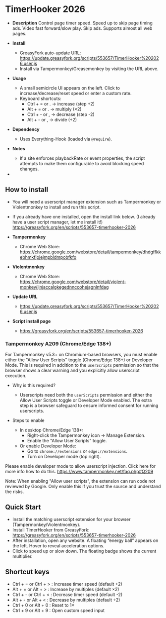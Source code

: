  # TimerHooker 2026

 - **Description**
   Control page timer speed. Speed up to skip page timing ads. Video fast forward/slow play. Skip ads. Supports almost all web pages.

 - **Install**
   - GreasyFork auto-update URL: https://update.greasyfork.org/scripts/553657/TimerHooker%202026.user.js
   - Install via Tampermonkey/Greasemonkey by visiting the URL above.

 - **Usage**
   - A small semicircle UI appears on the left. Click to increase/decrease/reset speed or enter a custom rate.
   - Keyboard shortcuts:
     - Ctrl + = or . → increase (step +2)
     - Alt + = or . → multiply (×2)
     - Ctrl + - or , → decrease (step -2)
     - Alt + - or , → divide (÷2)
     

 - **Dependency**
   - Uses Everything-Hook (loaded via `@require`).
<!--
 - **Userscript Metadata**
   - `@match`:
     - `*://*/*`
     - `file:///*`
   - `@run-at`: document-start
   - `@inject-into`: page
   - `@license`: GPL-3.0-or-later
   - `@namespace`: https://rehan5039.github.io/
   - `@author`: rehan
-->
 - **Notes**
   - If a site enforces playbackRate or event properties, the script attempts to make them configurable to avoid blocking speed changes.
  
 - 
## How to install

- You will need a userscript manager extension such as Tampermonkey or Violentmonkey to install and run this script.
- If you already have one installed, open the install link below.
  (I already have a user script manager, let me install it!) https://greasyfork.org/en/scripts/553657-timerhooker-2026

- **Tampermonkey**
  - Chrome Web Store: https://chrome.google.com/webstore/detail/tampermonkey/dhdgffkkebhmkfjojejmpbldmpobfkfo

- **Violentmonkey**
  - Chrome Web Store: https://chrome.google.com/webstore/detail/violent-monkey/jinjaccalgkegednnccohejagnlnfdag

- **Update URL**
  - https://update.greasyfork.org/scripts/553657/TimerHooker%202026.user.js

- **Script install page**
  - https://greasyfork.org/en/scripts/553657-timerhooker-2026

### Tampermonkey A209 (Chrome/Edge 138+)

For Tampermonkey v5.3+ on Chromium-based browsers, you must enable either the "Allow User Scripts" toggle (Chrome/Edge 138+) or Developer Mode. This is required in addition to the `userScripts` permission so that the browser shows a clear warning and you explicitly allow userscript execution.

- Why is this required?
  - Userscripts need both the `userScripts` permission and either the Allow User Scripts toggle or Developer Mode enabled. The extra step is a browser safeguard to ensure informed consent for running userscripts.

- Steps to enable
  - In desktop Chrome/Edge 138+:
    - Right-click the Tampermonkey icon → Manage Extension.
    - Enable the "Allow User Scripts" toggle.
  - Or enable Developer Mode:
    - Go to `chrome://extensions` or `edge://extensions`.
    - Turn on Developer mode (top right).
  
Please enable developer mode to allow userscript injection. Click here for more info how to do this.
https://www.tampermonkey.net/faq.php#Q209

Note: When enabling "Allow user scripts", the extension can run code not reviewed by Google. Only enable this if you trust the source and understand the risks.

## Quick Start

- Install the matching userscript extension for your browser (Tampermonkey/Violentmonkey).
- Install TimerHooker from GreasyFork: https://greasyfork.org/en/scripts/553657-timerhooker-2026
- After installation, open any website. A floating “energy ball” appears on the left. Hover to reveal acceleration options.
- Click to speed up or slow down. The floating badge shows the current multiplier.

## Shortcut keys

- Ctrl + = or Ctrl + > : Increase timer speed (default +2)
- Alt + = or Alt + > : Increase by multiples (default ×2)
- Ctrl + - or Ctrl + < : Decrease timer speed (default -2)
- Alt + - or Alt + < : Decrease by multiples (default ÷2)
- Ctrl + 0 or Alt + 0 : Reset to 1×
- Ctrl + 9 or Alt + 9 : Open custom speed input
